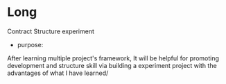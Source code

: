 # Long
Contract Structure experiment

- purpose:

After learning multiple project's framework, It will be helpful for promoting development and structure skill via building a experiment project with the advantages of what I have learned/
